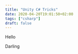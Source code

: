 ```yaml
---
title: "Unity C# Tricks"
date: 2020-04-20T19:01:50+02:00
tags: ["csharp"]
draft: false
---
```


Hello


Darling